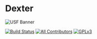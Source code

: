 # Dexter

![USF Banner](https://cdn.discordapp.com/banners/336243033416794118/d10b24d5277aef99aa779ecc13c2bcc7.jpg?size=512)

[![Build Status](https://dev.azure.com/frostrixz/Dexter/_apis/build/status/Frostrix.Dexter?branchName=master)](https://dev.azure.com/frostrixz/Dexter/_build/latest?definitionId=1&branchName=master) 
[![All Contributors](https://img.shields.io/badge/All_Contributors-1-default.svg?style=flat&logo=github)](https://github.com/Frostrix/Dexter) 
[![GPLv3](https://img.shields.io/badge/License-GNU&nbsp;GPL&nbsp;Version&nbsp;3-blue.svg?style=flat&logo=gnu_bash)](https://github.com/Frostrix/Dexter/blob/master/LICENSE)
